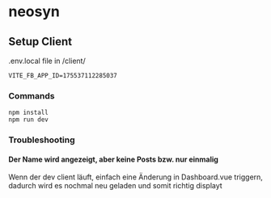 # neosyn

## Setup Client

.env.local file in /client/

    VITE_FB_APP_ID=175537112285037

### Commands

    npm install
    npm run dev

### Troubleshooting

#### Der Name wird angezeigt, aber keine Posts bzw. nur einmalig 
Wenn der dev client läuft, einfach eine Änderung in Dashboard.vue triggern, dadurch wird es nochmal neu geladen und somit richtig displayt